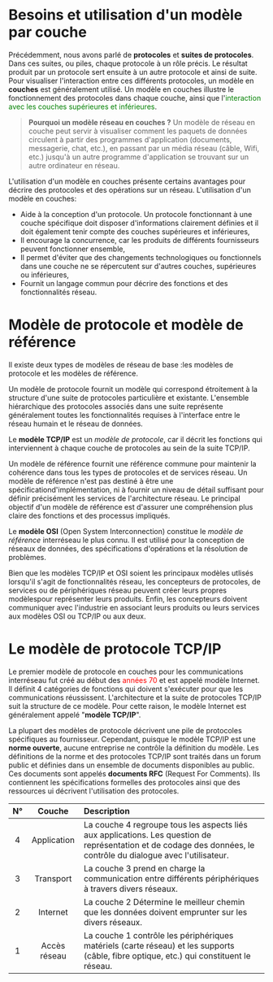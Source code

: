 <!-- TITLE: Modèle OSI et TCP/IP -->
<!-- SUBTITLE: A quick summary of Systemes De Numeration -->

# Besoins et utilisation d'un modèle par couche
Précédemment, nous avons parlé de **protocoles** et **suites de protocoles**. Dans ces suites, ou piles, chaque protocole à un rôle précis. Le résultat produit par un protocole sert ensuite à un autre protocole et ainsi de suite.
Pour visualiser l'interaction entre ces différents protocoles, un modèle en **couches** est généralement utilisé. Un modèle en couches illustre le fonctionnement des protocoles dans chaque couche, ainsi que l'<span style="color:green">interaction avec les couches supérieures et inférieures</span>.

> **Pourquoi un modèle réseau en couches ?**
> Un modèle de réseau en couche peut servir à visualiser comment les paquets de données circulent à partir des programmes d'application (documents, messagerie, chat, etc.), en passant par un média réseau (câble, Wifi, etc.) jusqu'à un autre programme d'application se trouvant sur un autre ordinateur en réseau.

L'utilisation d'un modèle en couches présente certains avantages pour décrire des protocoles et des opérations sur un réseau. L'utilisation d'un modèle en couches:
* Aide à la conception d'un protocole. Un protocole fonctionnant à une couche spécifique doit disposer d'informations clairement définies et il doit également tenir compte des couches supérieures et inférieures,
* Il encourage la concurrence, car les produits de différents fournisseurs peuvent fonctionner ensemble,
* Il permet d'éviter que des changements technologiques ou fonctionnels dans une couche ne se répercutent sur d'autres couches, supérieures ou inférieures,
* Fournit un langage commun pour décrire des fonctions et des fonctionnalités réseau.

# Modèle de protocole et modèle de référence
Il existe deux types de modèles de réseau de base :les modèles de protocole et les modèles de référence.

Un modèle de protocole fournit un modèle qui correspond étroitement à la structure d'une suite de protocoles particulière et existante. L'ensemble hiérarchique des protocoles associés dans une suite représente généralement toutes les fonctionnalités requises à l'interface entre le réseau humain et le réseau de données.

Le **modèle TCP/IP** est un *modèle de protocole*, car il décrit les fonctions qui interviennent à chaque couche de protocoles au sein de la suite TCP/IP.

Un modèle de référence fournit une référence commune pour maintenir la cohérence dans tous les types de protocoles et de services réseau. Un modèle de référence n'est pas destiné à être une spécificationd'implémentation, ni à fournir un niveau de détail suffisant pour définir précisément les services de l'architecture réseau. Le principal objectif d'un modèle de référence est d'assurer une compréhension plus claire des fonctions et des processus impliqués.

Le **modèle OSI** (Open System Interconnection) constitue le *modèle de référence* interréseau le plus connu. Il est utilisé pour la conception de réseaux de données, des spécifications d'opérations et la résolution de problèmes.

Bien que les modèles TCP/IP et OSI soient les principaux modèles utlisés lorsqu'il s'agit de fonctionnalités réseau, les concepteurs de protocoles, de services ou de périphériques réseau peuvent créer leurs propres modèlespour représenter leurs produits. Enfin, les concepteurs doivent communiquer avec l'industrie en associant leurs produits ou leurs services aux modèles OSI ou TCP/IP ou aux deux.

# Le modèle de protocole TCP/IP
Le premier modèle de protocole en couches pour les communications interréseau fut créé au début des <span style="color:red">années 70</span> et est appelé modèle Internet. Il définit 4 catégories de fonctions qui doivent s'exécuter pour que les communications réussissent. L'architecture et la suite de protocoles TCP/IP suit la structure de ce modèle. Pour cette raison, le modèle Internet est généralement appelé "**modèle TCP/IP**".

La plupart des modèles de protocole décrivent une pile de protocoles spécifiques au fournisseur. Cependant, puisque le modèle TCP/IP est une **norme ouverte**, aucune entreprise ne contrôle la définition du modèle. Les définitions de la norme et des protocoles TCP/IP sont traités dans un forum public et définies dans un ensemble de documents disponibles au public. Ces documents sont appelés **documents RFC** (Request For Comments). Ils contiennent les spécifications formelles des protocoles ainsi que des ressources ui décrivent l'utilisation des protocoles.

|  N°   |    Couche    | Description                                                                                                                                                       |
| :---: | :----------: | :---------------------------------------------------------------------------------------------------------------------------------------------------------------- |
|   4   | Application  | La couche 4 regroupe tous les aspects liés aux applications. Les question de représentation et de codage des données, le contrôle du dialogue avec l'utilisateur. |
|   3   |  Transport   | La couche 3 prend en charge la communication entre différents périphériques à travers divers réseaux.                                                             |
|   2   |   Internet   | La couche 2 Détermine le meilleur chemin que les données doivent emprunter sur les divers réseaux.                                                                |
|   1   | Accès réseau | La couche 1 contrôle les périphériques matériels (carte réseau) et les supports (câble, fibre optique, etc.) qui constituent le réseau.                           |